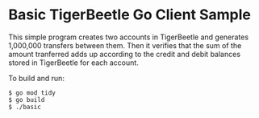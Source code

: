 # Basic TigerBeetle Go Client Sample

This simple program creates two accounts in TigerBeetle and generates
1,000,000 transfers between them. Then it verifies that the sum of the
amount tranferred adds up according to the credit and debit balances
stored in TigerBeetle for each account.

To build and run:

```
$ go mod tidy
$ go build
$ ./basic
```
